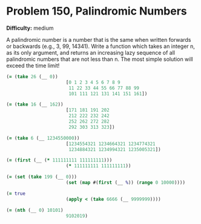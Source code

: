 # Problem 150, Palindromic Numbers

**Difficulty:** medium

A palindromic number is a number that is the same when written forwards or backwards (e.g., 3, 99, 14341). Write a function which takes an integer n, as its only argument, and returns an increasing lazy sequence of all palindromic numbers that are not less than n. The most simple solution will exceed the time limit!

```clj
(= (take 26 (__ 0))
                      [0 1 2 3 4 5 6 7 8 9
                       11 22 33 44 55 66 77 88 99
                       101 111 121 131 141 151 161])
```

```clj
(= (take 16 (__ 162))
                      [171 181 191 202
                       212 222 232 242
                       252 262 272 282
                       292 303 313 323])
```

```clj
(= (take 6 (__ 1234550000))
                      [1234554321 1234664321 1234774321
                       1234884321 1234994321 1235005321])
```

```clj
(= (first (__ (* 111111111 111111111)))
                      (* 111111111 111111111))
```

```clj
(= (set (take 199 (__ 0)))
                      (set (map #(first (__ %)) (range 0 10000))))
```

```clj
(= true
                      (apply < (take 6666 (__ 9999999))))
```

```clj
(= (nth (__ 0) 10101)
                      9102019)
```
